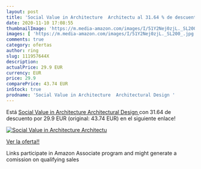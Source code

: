 ```yaml
---
layout: post
title: 'Social Value in Architecture  Architectu al 31.64 % de descuento'
date: 2020-11-10 17:08:55
thumbnailImage: 'https://m.media-amazon.com/images/I/51Y2Nej0zjL._SL200_.jpg'
images: [ 'https://m.media-amazon.com/images/I/51Y2Nej0zjL._SL200_.jpg' ]
comments: true
category: ofertas
author: ring
slug: 111957644X
description:
actualPrice: 29.9 EUR
currency: EUR
price: 29.9
comparePrice: 43.74 EUR
inStock: true
prodname: 'Social Value in Architecture  Architectural Design '
---
```


Está [Social Value in Architecture  Architectural Design ](https://www.amazon.es/dp/111957644X/?tag=tolees-21) con 31.64 de descuento por 29.9 EUR (original: 43.74 EUR) en el siguiente enlace!

[![Social Value in Architecture  Architectu](https://m.media-amazon.com/images/I/51Y2Nej0zjL._SL200_.jpg)](https://www.amazon.es/dp/111957644X/?tag=tolees-21)

[Ver la oferta!!](https://www.amazon.es/dp/111957644X/?tag=tolees-21)

Links participate in Amazon Associate program and might generate a comission on qualifying sales



